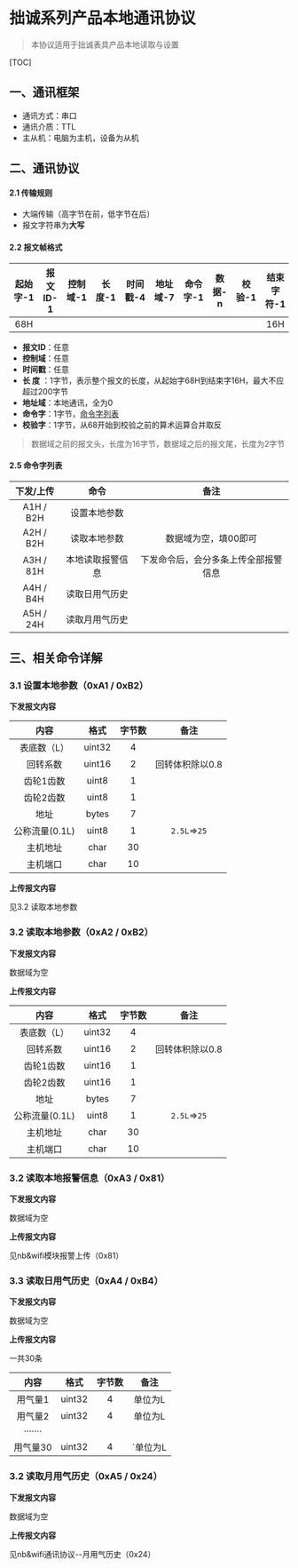 # 拙诚系列产品本地通讯协议

>本协议适用于拙诚表具产品本地读取与设置
>

[TOC]


## 一、通讯框架

* 通讯方式：串口
* 通讯介质：TTL
* 主从机：电脑为主机，设备为从机


## 二、通讯协议

#### 2.1 传输规则

* 大端传输（高字节在前，低字节在后）
* 报文字符串为**大写**

#### 2.2 报文帧格式

|起始字-1|报文ID-1|控制域-1|长度-1|时间戳-4|地址域-7|命令字-1|数据-n|校验-1|结束字符-1|
|:---:|:---:|:---:|:---:|:---:|:---:|:---:|:---:|:---:|:---:|
|68H|||||||||16H|

* **报文ID**：任意
* **控制域**：任意
* **时间戳**：任意
* **长 度** ：1字节，表示整个报文的长度，从起始字68H到结束字16H，最大不应超过200字节
* **地址域**：本地通讯，全为0
* **命令字**：1字节，[命令字列表](#2.6)
* **校验字**：1字节，从68开始到校验之前的算术运算合并取反

>数据域之前的报文头，长度为16字节，数据域之后的报文尾，长度为2字节



#### 2.5 命令字列表
|下发/上传|命令|备注|
|:---:|:---:|:---:|
|A1H / B2H|设置本地参数||
|A2H / B2H|读取本地参数|数据域为空，填00即可|
|A3H / 81H|本地读取报警信息|下发命令后，会分多条上传全部报警信息|
|A4H / B4H|  读取日用气历史  ||
|A5H / 24H|  读取月用气历史  ||


## 三、相关命令详解

### 3.1 设置本地参数（0xA1 / 0xB2）

**下发报文内容**

|内容|格式|字节数|备注|
|:---:|:---:|:---:|:---:|
|表底数（L）|uint32|4||
|回转系数|uint16|2|回转体积除以0.8|
|齿轮1齿数|uint8|1||
|齿轮2齿数|uint8|1||
|地址|bytes|7||
|公称流量(0.1L)|uint8|1|`2.5L`=>`25`|
|主机地址|char|30||
|主机端口|char|10||

**上传报文内容**

见3.2 读取本地参数

### 3.2 读取本地参数（0xA2 / 0xB2）

**下发报文内容**

数据域为空

**上传报文内容**

|      内容      |  格式  | 字节数 |      备注       |
| :------------: | :----: | :----: | :-------------: |
|  表底数（L）   | uint32 |   4    |                 |
|    回转系数    | uint16 |   2    | 回转体积除以0.8 |
|   齿轮1齿数    | uint16 |   1    |                 |
|   齿轮2齿数    | uint16 |   1    |                 |
|      地址      | bytes  |   7    |                 |
| 公称流量(0.1L) | uint8  |   1    |  `2.5L`=>`25`   |
|    主机地址    |  char  |   30   |                 |
|    主机端口    |  char  |   10   |                 |



### 3.2 读取本地报警信息（0xA3 / 0x81）

**下发报文内容**

数据域为空

**上传报文内容**

见nb&wifi模块报警上传（0x81）

### 3.3 读取日用气历史（0xA4 / 0xB4）

**下发报文内容**

数据域为空

**上传报文内容**

一共30条

|   内容   |  格式  | 字节数 |   备注   |
| :------: | :----: | :----: | :------: |
| 用气量1  | uint32 |   4    | 单位为L  |
| 用气量2  | uint32 |   4    | 单位为L  |
| ·······  |        |        |          |
| 用气量30 | uint32 |   4    | `单位为L |

### 3.2 读取月用气历史（0xA5 / 0x24）

**下发报文内容**

数据域为空

**上传报文内容**

见nb&wifi通讯协议--月用气历史（0x24）